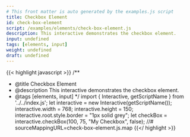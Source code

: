 ```yaml
---
# This front matter is auto generated by the examples.js script
title: Checkbox Element
id: check-box-element
script: /examples/elements/check-box-element.js
description: This interactive demonstrates the checkbox element.
input: undefined
tags: [elements, input]
weight: undefined
draft: undefined
---
```


{{< highlight javascript >}}
/**
* @title Checkbox Element
* @description This interactive demonstrates the checkbox element.
* @tags [elements, input]
*/
import { Interactive, getScriptName } from '../../index.js';
let interactive = new Interactive(getScriptName());
interactive.width = 768;
interactive.height = 150;
interactive.root.style.border = "1px solid grey";
let checkBox = interactive.checkBox(100, 75, "My Checkbox", false);
//# sourceMappingURL=check-box-element.js.map
{{</ highlight >}}

